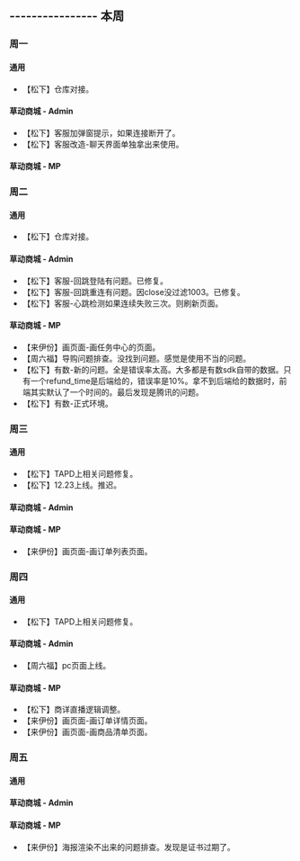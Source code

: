 ## ---------------- 本周

### 周一
#### 通用
* 【松下】仓库对接。
#### 草动商城 - Admin
* 【松下】客服加弹窗提示，如果连接断开了。
* 【松下】客服改造-聊天界面单独拿出来使用。
#### 草动商城 - MP

### 周二
#### 通用
* 【松下】仓库对接。
#### 草动商城 - Admin
* 【松下】客服-回跳登陆有问题。已修复。
* 【松下】客服-回跳重连有问题。因close没过滤1003。已修复。
* 【松下】客服-心跳检测如果连续失败三次。则刷新页面。
#### 草动商城 - MP
* 【来伊份】画页面-画任务中心的页面。
* 【周六福】导购问题排查。没找到问题。感觉是使用不当的问题。
* 【松下】有数-新的问题。全是错误率太高。大多都是有数sdk自带的数据。只有一个refund_time是后端给的，错误率是10%。拿不到后端给的数据时，前端其实默认了一个时间的。最后发现是腾讯的问题。
* 【松下】有数-正式环境。

### 周三
#### 通用
* 【松下】TAPD上相关问题修复。
* 【松下】12.23上线。推迟。
#### 草动商城 - Admin
#### 草动商城 - MP
* 【来伊份】画页面-画订单列表页面。

### 周四
#### 通用
* 【松下】TAPD上相关问题修复。
#### 草动商城 - Admin
* 【周六福】pc页面上线。
#### 草动商城 - MP
* 【松下】商详直播逻辑调整。
* 【来伊份】画页面-画订单详情页面。
* 【来伊份】画页面-画商品清单页面。

### 周五
#### 通用
#### 草动商城 - Admin
#### 草动商城 - MP
* 【来伊份】海报渲染不出来的问题排查。发现是证书过期了。

